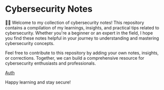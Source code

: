 # Cybersecurity Notes
🧑‍💻
Welcome to my collection of cybersecurity notes! This repository contains a compilation of my learnings, insights, and practical tips related to cybersecurity. Whether you're a beginner or an expert in the field, I hope you find these notes helpful in your journey to understanding and mastering cybersecurity concepts.

Feel free to contribute to this repository by adding your own notes, insights, or corrections. Together, we can build a comprehensive resource for cybersecurity enthusiasts and professionals.

[Auth](/Authentication%20Bypass/Authentication_Bypass.md)

Happy learning and stay secure!
